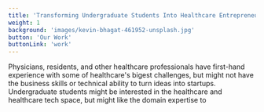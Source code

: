 ```yaml
---
title: 'Transforming Undergraduate Students Into Healthcare Entrepreneurs'
weight: 1
background: 'images/kevin-bhagat-461952-unsplash.jpg'
button: 'Our Work'
buttonLink: 'work'
---
```


Physicians, residents, and other healthcare professionals have first-hand experience with some of healthcare's bigest challenges, but might not have the business skills or technical ability to turn ideas into startups. Undergraduate students might be interested in the healthcare and healthcare tech space, but might like the domain expertise to 
